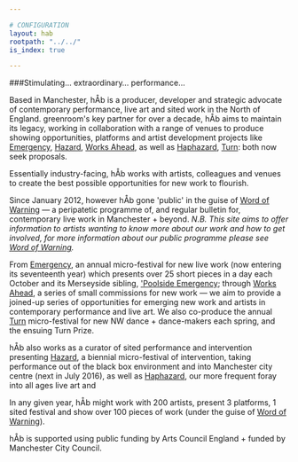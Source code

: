 ```yaml
---

# CONFIGURATION
layout: hab
rootpath: "../../"
is_index: true

---
```

###Stimulating… extraordinary… performance…   
        
Based in Manchester, hÅb is a producer, developer and strategic advocate of contemporary performance, live art and sited work in the North of England. greenroom's key partner for over a decade, hÅb aims to maintain its legacy, working in collaboration with a range of venues to produce showing opportunities, platforms and artist development projects like [Emergency](/hab/emergency), [Hazard](/hab/hazard), [Works Ahead](/hab/worksahead), as well as [Haphazard](/hab/haphazard), [Turn](/hab/turn): both now seek proposals.      
        
Essentially industry-facing, hÅb works with artists, colleagues and venues to create the best possible opportunities for new work to flourish.
        
Since January 2012, however hÅb gone 'public' in the guise of [Word of Warning](/index) — a peripatetic programme of, and regular bulletin for, contemporary live work in Manchester + beyond. *N.B. This site aims to offer information to artists wanting to know more about our work and how to get involved, for more information about our public programme please see [Word of Warning](/index).*   
        
From [Emergency](/hab/emergency), an annual micro-festival for new live work (now entering its seventeenth year) which presents over 25 short pieces in a day each October and its Merseyside sibling, ['Poolside Emergency](/hab/poolside); through [Works Ahead](/hab/worksahead), a series of small commissions for new work — we aim to provide a joined-up series of opportunities for emerging new work and artists in contemporary performance and live art. We also co-produce the annual [Turn](/hab/turn) micro-festival for new NW dance + dance-makers each spring, and the ensuing Turn Prize.    
        
hÅb also works as a curator of sited performance and intervention presenting [Hazard](/hab/hazard), a biennial micro-festival of intervention, taking performance out of the black box environment and into Manchester city centre (next in July 2016), as well as [Haphazard](/hab/haphazard), our more frequent foray into all ages live art and             
        
In any given year, hÅb might work with 200 artists, present 3 platforms, 1 sited festival and show over 100 pieces of work (under the guise of [Word of Warning](/index)).      
         
hÅb is supported using public funding by Arts Council England + funded by Manchester City Council.
